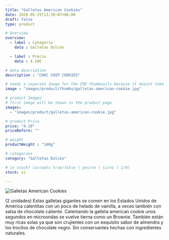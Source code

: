 ```yaml
---
title: "Galletas American Cookies"
date: 2020-05-25T13:39:07+06:00
draft: false
type: product

# Overview
overview:
  - label : Categoría
    data : Galletas Dulces

  - label : Precio
    data : 4.10€

# meta description
description : "CHOC CHIP COOKIES"

# needs a separate image for the CMS thumbnails because it doesnt take arrays (slideshow images)
image : "images/product/thumbs/galletas-american-cookie.jpg"

# product Images
# first image will be shown in the product page
images:
  - "images/product/galletas-american-cookie.jpg"

# product Price
price: "4.10"
priceBefore: ""

# weight
productWeight : "140g"

# categories
category: "Galletas Dulces"

# in stock? (accepts true/false | yes/no | si/no | 1/0)
stock: si

---
```

![Galletas American Cookies](/images/product/galletas-american-cookie.jpg "Galletas American Cookies")

(2 unidades) Estas galletas gigantes se comen en los Estados Unidos de America  calentitas con un poco de helado de vainilla, a veces también con salsa de chocolate caliente. Calentando la galleta american cookie unos segundos en microondas se vuelve tierna como un Brownie. También están muy ricas solas ya que son crujientes con un exquisito sabor de almendra y los trocitos de chocolate negro. Sin conservantes hechas con ingredientes naturales.
